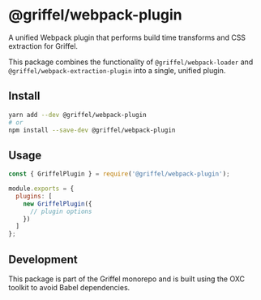 # @griffel/webpack-plugin

A unified Webpack plugin that performs build time transforms and CSS extraction for Griffel.

This package combines the functionality of `@griffel/webpack-loader` and `@griffel/webpack-extraction-plugin` into a single, unified plugin.

## Install

```bash
yarn add --dev @griffel/webpack-plugin
# or
npm install --save-dev @griffel/webpack-plugin
```

## Usage

```js
const { GriffelPlugin } = require('@griffel/webpack-plugin');

module.exports = {
  plugins: [
    new GriffelPlugin({
      // plugin options
    })
  ]
};
```

## Development

This package is part of the Griffel monorepo and is built using the OXC toolkit to avoid Babel dependencies.